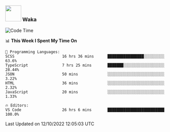 ### <img src="https://media.giphy.com/media/VgCDAzcKvsR6OM0uWg/giphy.gif" width="50"> Waka

  <!--START_SECTION:waka-->
![Code Time](http://img.shields.io/badge/Code%20Time-932%20hrs%2019%20mins-blue)

📊 **This Week I Spent My Time On** 

```text
💬 Programming Languages: 
SCSS                     16 hrs 36 mins      ████████████████░░░░░░░░░   63.6% 
TypeScript               7 hrs 25 mins       ███████░░░░░░░░░░░░░░░░░░   28.44% 
JSON                     50 mins             ░░░░░░░░░░░░░░░░░░░░░░░░░   3.22% 
HTML                     36 mins             ░░░░░░░░░░░░░░░░░░░░░░░░░   2.32% 
JavaScript               20 mins             ░░░░░░░░░░░░░░░░░░░░░░░░░   1.33%

🔥 Editors: 
VS Code                  26 hrs 6 mins       █████████████████████████   100.0%

```


 Last Updated on 12/10/2022 12:05:03 UTC
<!--END_SECTION:waka-->
